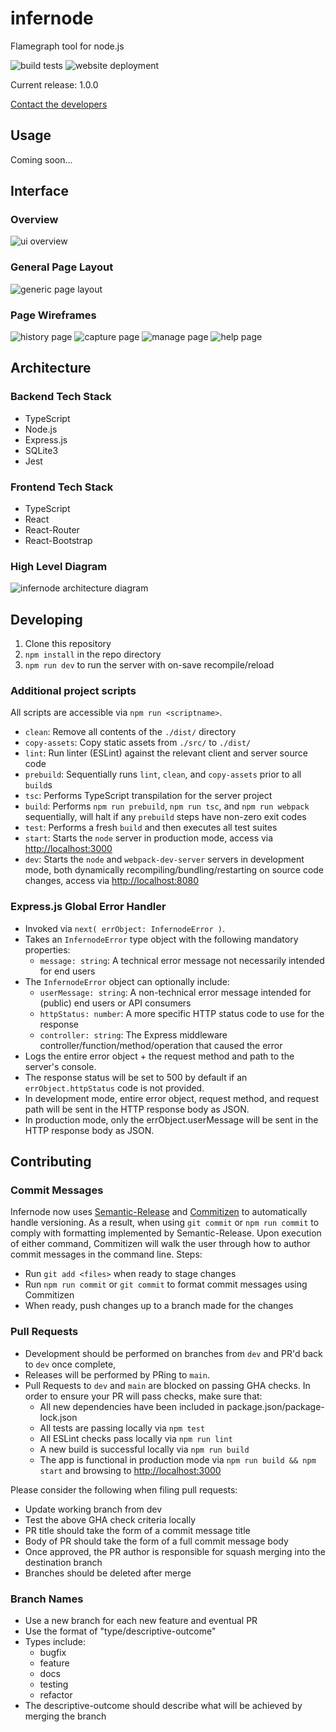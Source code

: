 # infernode

Flamegraph tool for node.js

![build tests](https://github.com/oslabs-beta/infernode/actions/workflows/node.js.yml/badge.svg)
![website deployment](https://github.com/oslabs-beta/infernode/actions/workflows/pages.yml/badge.svg)

Current release: 1.0.0

[Contact the developers](mailto:team@infernode.dev)

## Usage

Coming soon...

## Interface

### Overview

![ui overview](/docs/images/layout-overview.png)

### General Page Layout

![generic page layout](/docs/images/layout-draft.png)

### Page Wireframes

![history page](/docs/images/history-page.png)
![capture page](/docs/images/capture-page.png)
![manage page](/docs/images/manage-page.png)
![help page](/docs/images/help-page.png)

## Architecture

### Backend Tech Stack

- TypeScript
- Node.js
- Express.js
- SQLite3
- Jest

### Frontend Tech Stack

- TypeScript
- React
- React-Router
- React-Bootstrap

### High Level Diagram

![infernode architecture diagram](/docs/images/app-diagram.png)

## Developing

1. Clone this repository
1. `npm install` in the repo directory
1. `npm run dev` to run the server with on-save recompile/reload

### Additional project scripts

All scripts are accessible via `npm run <scriptname>`.

- `clean`: Remove all contents of the `./dist/` directory
- `copy-assets`:  Copy static assets from `./src/` to `./dist/`
- `lint`:  Run linter (ESLint) against the relevant client and server source code
- `prebuild`: Sequentially runs `lint`, `clean`, and `copy-assets` prior to all `build`s
- `tsc`: Performs TypeScript transpilation for the server project
- `build`: Performs `npm run prebuild`, `npm run tsc`, and `npm run webpack` sequentially, will halt if any `prebuild` steps have non-zero exit codes
- `test`: Performs a fresh `build` and then executes all test suites
- `start`: Starts the `node` server in production mode, access via <http://localhost:3000>
- `dev`: Starts the `node` and `webpack-dev-server` servers in development mode, both dynamically recompiling/bundling/restarting on source code changes, access via <http://localhost:8080>

### Express.js Global Error Handler

- Invoked via `next( errObject: InfernodeError )`.
- Takes an `InfernodeError` type object with the following mandatory properties:
  - `message: string`: A technical error message not necessarily intended for end users
- The `InfernodeError` object can optionally include:
  - `userMessage: string`: A non-technical error message intended for (public) end users or API consumers
  - `httpStatus: number`: A more specific HTTP status code to use for the response
  - `controller: string`: The Express middleware controller/function/method/operation that caused the error
- Logs the entire error object + the request method and path to the server's console.
- The response status will be set to 500 by default if an `errObject.httpStatus` code is not provided.
- In development mode, entire error object, request method, and request path will be sent in the HTTP response body as JSON.
- In production mode, only the errObject.userMessage will be sent in the HTTP response body as JSON.

## Contributing

### Commit Messages

Infernode now uses [Semantic-Release](https://github.com/semantic-release/semantic-release/blob/master/README.md) and [Commitizen](https://github.com/commitizen/cz-cli/blob/master/README.md) to automatically handle versioning. As a result, when using ```git commit``` or ```npm run commit``` to comply with formatting implemented by Semantic-Release. Upon execution of either command, Commitizen will walk the user through how to author commit messages in the command line.
Steps:
 - Run ```git add <files>``` when ready to stage changes
 - Run ```npm run commit``` or ```git commit``` to format commit messages using Commitizen
 - When ready, push changes up to a branch made for the changes
### Pull Requests

- Development should be performed on branches from `dev` and PR'd back to `dev` once complete,
- Releases will be performed by PRing to `main`.
- Pull Requests to `dev` and `main` are blocked on passing GHA checks. In order to ensure your PR will pass checks, make sure that:
  - All new dependencies have been included in package.json/package-lock.json
  - All tests are passing locally via `npm test`
  - All ESLint checks pass locally via `npm run lint`
  - A new build is successful locally via `npm run build`
  - The app is functional in production mode via `npm run build && npm start` and browsing to <http://localhost:3000>

Please consider the following when filing pull requests:

- Update working branch from dev
- Test the above GHA check criteria locally
- PR title should take the form of a commit message title
- Body of PR should take the form of a full commit message body
- Once approved, the PR author is responsible for squash merging into the destination branch
- Branches should be deleted after merge

### Branch Names

- Use a new branch for each new feature and eventual PR
- Use the format of "type/descriptive-outcome"
- Types include:
  - bugfix
  - feature
  - docs
  - testing
  - refactor
- The descriptive-outcome should describe what will be achieved by merging the branch
  

